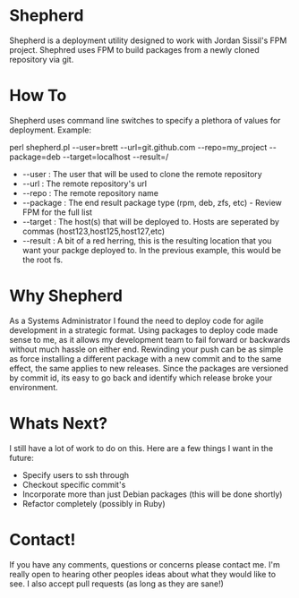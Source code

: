 Shepherd
========

Shepherd is a deployment utility designed to work with Jordan Sissil's FPM project. Shephred uses FPM to build packages from a newly cloned repository via git.


How To
=======

Shepherd uses command line switches to specify a plethora of values for deployment. Example:

perl shepherd.pl --user=brett --url=git.github.com --repo=my_project --package=deb --target=localhost --result=/

* --user 		: The user that will be used to clone the remote repository
* --url			: The remote repository's url
* --repo		: The remote repository name
* --package		: The end result package type (rpm, deb, zfs, etc) - Review FPM for the full list
* --target		: The host(s) that will be deployed to. Hosts are seperated by commas (host123,host125,host127,etc)
* --result		: A bit of a red herring, this is the resulting location that you want your packge deployed to. In the previous example, this would be the root fs.


Why Shepherd
=======

As a Systems Administrator I found the need to deploy code for agile development in a strategic format. Using packages to deploy code made sense to me, as it allows my development team to fail forward or backwards without much hassle on either end. Rewinding your push can be as simple as force installing a different package with a new commit and to the same effect, the same applies to new releases. Since the packages are versioned by commit id, its easy to go back and identify which release broke your environment.


Whats Next?
=======

I still have a lot of work to do on this. Here are a few things I want in the future:

* Specify users to ssh through
* Checkout specific commit's
* Incorporate more than just Debian packages (this will be done shortly)
* Refactor completely (possibly in Ruby)


Contact!
=======

If you have any comments, questions or concerns please contact me. I'm really open to hearing other peoples ideas about what they would like to see. I also accept pull requests (as long as they are sane!)
